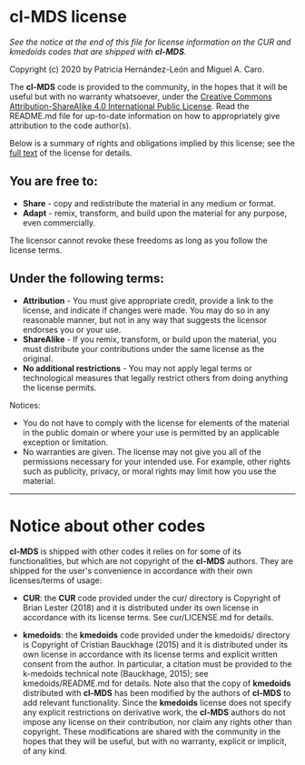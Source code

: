 # cl-MDS license

*See the notice at the end of this file for license information on the CUR and kmedoids
codes that are shipped with **cl-MDS**.*

Copyright (c) 2020 by Patricia Hernández-León and Miguel A. Caro.

The **cl-MDS** code is provided to the community, in the hopes that it will be useful but
with no warranty whatsoever, under the [Creative Commons Attribution-ShareAlike 
4.0 International Public License](https://creativecommons.org/licenses/by-sa/4.0/legalcode).
Read the README.md file for up-to-date information on how to appropriately give attribution to
the code author(s).

Below is a summary of rights and obligations implied by this license; see the [full
text](https://creativecommons.org/licenses/by-sa/4.0/legalcode) of the license for details.

## You are free to:
* **Share** - copy and redistribute the material in any medium or format.
* **Adapt** - remix, transform, and build upon the material
for any purpose, even commercially.

The licensor cannot revoke these freedoms as long as you follow the license terms.

## Under the following terms:
* **Attribution** - You must give appropriate credit, provide a link to the license, and
indicate if changes were made. You may do so in any reasonable manner, but not in any way 
that suggests the licensor endorses you or your use. 
* **ShareAlike** - If you remix, transform, or build upon the material, you must distribute
your contributions under the same license as the original. 
* **No additional restrictions** - You may not apply legal terms or technological measures that
legally restrict others from doing anything the license permits. 

Notices:

* You do not have to comply with the license for elements of the material in the public domain
or where your use is permitted by an applicable exception or limitation. 
* No warranties are given. The license may not give you all of the permissions necessary for
your intended use. For example, other rights such as publicity, privacy, or moral rights may
limit how you use the material. 

---

# Notice about other codes

**cl-MDS** is shipped with other codes it relies on for some of its functionalities, but
which are not copyright of the **cl-MDS** authors. They are shipped for the user's convenience
in accordance with their own licenses/terms of usage:

* **CUR**: the **CUR** code provided under the cur/ directory is Copyright of Brian Lester
(2018) and it is distributed under its own license in accordance with its license terms.
See cur/LICENSE.md for details.

* **kmedoids**: the **kmedoids** code provided under the kmedoids/ directory is Copyright of
Cristian Bauckhage (2015) and it is distributed under its own license in accordance with its license
terms and explicit written consent from the author. In particular, a citation must be provided to the
k-medoids technical note (Bauckhage, 2015); see kmedoids/README.md for details. Note also that the
copy of **kmedoids** distributed with **cl-MDS** has been modified by the authors of **cl-MDS** to
add relevant functionality. Since the **kmedoids** license does not specify any explicit restrictions
on derivative work, the **cl-MDS** authors do not impose any license on their contribution, nor claim
any rights other than copyright. These modifications are shared with the community in the hopes that
they will be useful, but with no warranty, explicit or implicit, of any kind.
